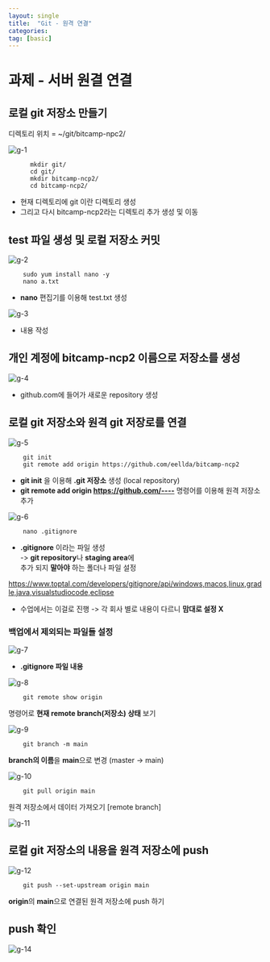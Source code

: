 ```yaml
---
layout: single
title:  "Git - 원격 연결"
categories: 
tag: [basic]
---
```


# 과제 - 서버 원결 연결



## 로컬 git 저장소 만들기

   디렉토리 위치 = ~/git/bitcamp-npc2/

![g-1](https://eellda.github.io/images/2022-11-21-git/g-1.png)
```
      mkdir git/
      cd git/
      mkdir bitcamp-ncp2/
      cd bitcamp-ncp2/
```
- 현재 디렉토리에 git 이란 디렉토리 생성
- 그리고 다시 bitcamp-ncp2라는 디렉토리 추가 생성 및 이동

## test 파일 생성 및 로컬 저장소 커밋

![g-2](https://eellda.github.io/images/2022-11-21-git/g-2.png)
```
    sudo yum install nano -y
    nano a.txt
```
- **nano** 편집기를 이용해 test.txt 생성

![g-3](https://eellda.github.io/images/2022-11-21-git/g-3.png)
- 내용 작성

## 개인 계정에 bitcamp-ncp2 이름으로 저장소를 생성

![g-4](https://eellda.github.io/images/2022-11-21-git/g-4.png)
- github.com에 들어가 새로운 repository 생성

## 로컬 git 저장소와 원격 git 저장로를 연결

![g-5](https://eellda.github.io/images/2022-11-21-git/g-5.png)
```
    git init
    git remote add origin https://github.com/eellda/bitcamp-ncp2
```
- **git init** 을 이용해 **.git 저장소** 생성 (local repository)
-  **git remote add origin https://github.com/----**
명령어를 이용해 원격 저장소 추가

![g-6](https://eellda.github.io/images/2022-11-21-git/g-6.png)
```
    nano .gitignore
```
- **.gitignore** 이라는 파일 생성  
-> **git repository**나 **staging area**에   
   추가 되지 **말아야** 하는 폴더나 파일 설정 

https://www.toptal.com/developers/gitignore/api/windows,macos,linux,gradle,java,visualstudiocode,eclipse
- 수업에서는 이걸로 진행
-> 각 회사 별로 내용이 다르니 **맘대로 설정 X** 

### 백업에서 제외되는 파일들 설정

![g-7](https://eellda.github.io/images/2022-11-21-git/g-7.png)

* **.gitignore 파일 내용**

![g-8](https://eellda.github.io/images/2022-11-21-git/g-9.png)

```linux
    git remote show origin
```
  명령어로 **현재 remote branch(저장소) 상태** 보기

![g-9](https://eellda.github.io/images/2022-11-21-git/g-11.png)

```
    git branch -m main
```
  **branch의 이름**을 **main**으로 변경 (master -> main)

![g-10](https://eellda.github.io/images/2022-11-21-git/g-10.png)

```
    git pull origin main
```
  원격 저장소에서 데이터 가져오기 [remote branch]


![g-11](https://eellda.github.io/images/2022-11-21-git/g-8.png)

## 로컬 git 저장소의 내용을 원격 저장소에 push

![g-12](https://eellda.github.io/images/2022-11-21-git/g-12.png)

```
    git push --set-upstream origin main
```
  **origin**의 **main**으로 연결된 원격 저장소에 push 하기


## push 확인

![g-14](https://eellda.github.io/images/2022-11-21-git/g-14.png)